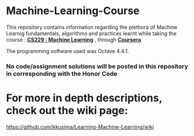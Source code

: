 # Machine-Learning-Course
This repository contains information regarding the plethora of Machine Learnig fundamentals, algorithms and practices learnt while taking the course : **[CS229 : Machine Learning](http://cs229.stanford.edu/)** , through **[Coursera](https://www.coursera.org/learn/machine-learning/home/info)**

The programming software used was Octave 4.4.1. 

### No code/assignment solutions will be posted in this repository in corresponding with the Honor Code

# For more in depth descriptions, check out the wiki page:

https://github.com/kkusima/Learning-Machine-Learning/wiki
